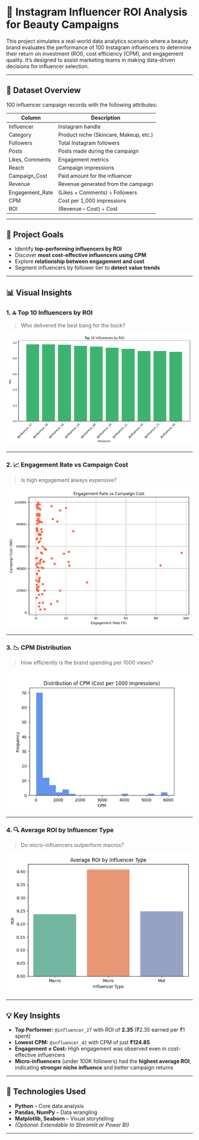 # 💄 Instagram Influencer ROI Analysis for Beauty Campaigns

This project simulates a real-world data analytics scenario where a beauty brand evaluates the performance of 100 Instagram influencers to determine their return on investment (ROI), cost efficiency (CPM), and engagement quality. It’s designed to assist marketing teams in making data-driven decisions for influencer selection.

---

## 📂 Dataset Overview

100 influencer campaign records with the following attributes:

| Column           | Description                                  |
|------------------|----------------------------------------------|
| Influencer       | Instagram handle                             |
| Category         | Product niche (Skincare, Makeup, etc.)       |
| Followers        | Total Instagram followers                    |
| Posts            | Posts made during the campaign               |
| Likes, Comments  | Engagement metrics                           |
| Reach            | Campaign impressions                         |
| Campaign_Cost    | Paid amount for the influencer               |
| Revenue          | Revenue generated from the campaign          |
| Engagement_Rate  | (Likes + Comments) ÷ Followers               |
| CPM              | Cost per 1,000 impressions                   |
| ROI              | (Revenue – Cost) ÷ Cost                      |

---

## 🎯 Project Goals

- Identify **top-performing influencers by ROI**
- Discover **most cost-effective influencers using CPM**
- Explore **relationship between engagement and cost**
- Segment influencers by follower tier to **detect value trends**

---

## 📊 Visual Insights

### 1. 🔝 Top 10 Influencers by ROI
> Who delivered the best bang for the buck?

![ROI Chart](https://github.com/Pankhuri33/Instagram-Influencer-ROI-Analysis/blob/main/top10_roi%20(1).png?raw=true)

---

### 2. 📈 Engagement Rate vs Campaign Cost  
> Is high engagement always expensive?

![Engagement vs Cost](https://github.com/Pankhuri33/Instagram-Influencer-ROI-Analysis/blob/main/engagement_vs_cost%20(1).png?raw=true)

---

### 3. 📉 CPM Distribution  
> How efficiently is the brand spending per 1000 views?

![CPM Chart](cpm_distribution.png)

---

### 4. 🔍 Average ROI by Influencer Type  
> Do micro-influencers outperform macros?

![ROI Type Chart](roi_by_type.png)

---

## 💡 Key Insights

- **Top Performer:** `@influencer_27` with ROI of **2.35** (₹2.35 earned per ₹1 spent)
- **Lowest CPM:** `@influencer_42` with CPM of just **₹124.85**
- **Engagement ≠ Cost:** High engagement was observed even in cost-effective influencers
- **Micro-influencers** (under 100K followers) had the **highest average ROI**, indicating **stronger niche influence** and better campaign returns

---

## 📌 Technologies Used

- **Python** – Core data analysis
- **Pandas, NumPy** – Data wrangling
- **Matplotlib, Seaborn** – Visual storytelling
- *(Optional: Extendable to Streamlit or Power BI)*

---

